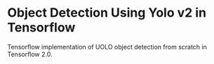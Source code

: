 # Object Detection Using Yolo v2 in Tensorflow


Tensorflow implementation of UOLO object detection from scratch in Tensorflow 2.0.
